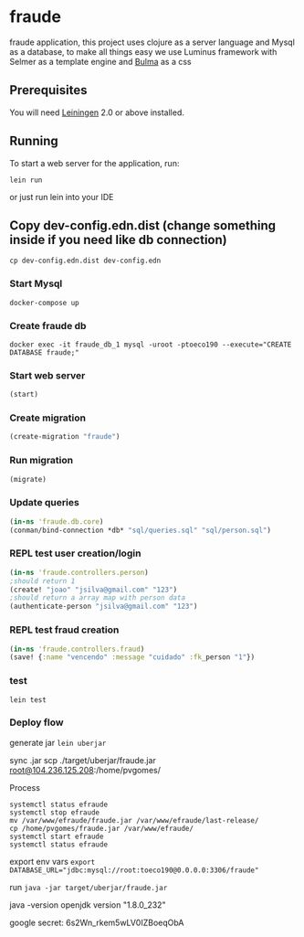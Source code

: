 # fraude
fraude application, this project uses clojure as a server language and Mysql as a database, to make all things easy we use Luminus framework with Selmer as a template engine and [Bulma](https://bulma.io/) as a css

## Prerequisites

You will need [Leiningen][1] 2.0 or above installed.

[1]: https://github.com/technomancy/leiningen

## Running

To start a web server for the application, run:

    lein run 

or just run lein into your IDE

## Copy dev-config.edn.dist (change something inside if you need like db connection)
`cp dev-config.edn.dist dev-config.edn`

### Start Mysql
```docker-compose up```

### Create fraude db
```docker exec -it fraude_db_1 mysql -uroot -ptoeco190 --execute="CREATE DATABASE fraude;"```

### Start web server
```clojure
(start)
```

### Create migration
```clojure
(create-migration "fraude")
```

### Run migration
```clojure
(migrate)
```


### Update queries
```clojure
(in-ns 'fraude.db.core)
(conman/bind-connection *db* "sql/queries.sql" "sql/person.sql")
```

### REPL test user creation/login
```clojure
(in-ns 'fraude.controllers.person)
;should return 1
(create! "joao" "jsilva@gmail.com" "123")
;should return a array map with person data
(authenticate-person "jsilva@gmail.com" "123")
```

### REPL test fraud creation
```clojure
(in-ns 'fraude.controllers.fraud)
(save! {:name "vencendo" :message "cuidado" :fk_person "1"})
```

### test
`lein test`


### Deploy flow

generate jar
`lein uberjar`


sync .jar 
scp ./target/uberjar/fraude.jar root@104.236.125.208:/home/pvgomes/


Process
```
systemctl status efraude
systemctl stop efraude
mv /var/www/efraude/fraude.jar /var/www/efraude/last-release/
cp /home/pvgomes/fraude.jar /var/www/efraude/
systemctl start efraude
systemctl status efraude
```




export env vars
`export DATABASE_URL="jdbc:mysql://root:toeco190@0.0.0.0:3306/fraude"`

run
`java -jar target/uberjar/fraude.jar`



java -version
openjdk version "1.8.0_232"






google secret:
6s2Wn_rkem5wLV0IZBoeqObA